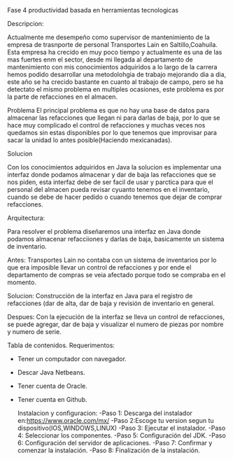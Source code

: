 
Fase 4 productividad basada en herramientas tecnologicas

Descripcion:

Actualmente me desempeño como supervisor de mantenimiento de la empresa de trasnporte de personal Transportes Lain en Saltillo,Coahuila.
Esta empresa ha crecido en muy poco tiempo y actualmente es una de las mas fuertes enm el sector, desde mi llegada al departamento de mantenimiento con mis conocimientos adquiridos a lo largo de la carrera hemos podido desarrollar una metodolohgia de trabajo mejorando dia a dia, este año se ha crecido bastante en cuanto al trabajo de campo, pero se ha detectato el mismo problema en multiples ocasiones, este problema es por la parte de refacciones en el almacen.

Problema
El principal problema es que no hay una base de datos para almacenar las refacciones que llegan ni para darlas de baja, por lo que se hace muy complicado el control de refacciones y muchas veces nos quedamos sin estas disponibles por lo que tenemos que improvisar para sacar la unidad lo antes posible(Haciendo mexicanadas).

Solucion

Con los conocimientos adquiridos en Java la solucion es implementar una interfaz donde podamos almacenar y dar de baja las refacciones que se nos piden, esta interfaz debe de ser facil de usar y parctica para que el personal del almacen pueda revisar cyuanto tenemos en el inventario, cuando se debe de hacer pedido o cuando tenemos que dejar de comprar refacciones.

Arquitectura:

Para resolver el problema diseñaremos una interfaz en Java donde podamos almacenar refacciiones y darlas de baja, basicamente un sistema de inventario.

Antes: 
Transportes Lain no contaba con un sistema de 
inventarios por lo que era imposible llevar un control
de refacciones y por ende el departamento de compras se 
veia afectado porque todo se compraba en el momento.

Solucion:
Construcción de la interfaz en Java para el registro 
de refacciones (dar de alta, dar de baja y revisión
de inventario en general.

Despues:
Con la ejecución de la interfaz se lleva un control de 
refacciones, se puede agregar, dar de baja y 
visualizar el numero de piezas por nombre y numero 
de serie.

Tabla de contenidos.
Requerimentos:
- Tener un computador con navegador.
- Descar Java Netbeans.
- Tener cuenta de Oracle.
- Tener cuenta en Github.

  Instalacion y configuracion:
  -Paso 1: Descarga del instalador en:https://www.oracle.com/mx/
  -Paso 2:Escoge tu version segun tu dispositivo(IOS,WINDOWS,LINUX)
  -Paso 3: Ejecutar el instalador.
  -Paso 4: Seleccionar los componentes.
  -Paso 5: Configuración del JDK.
  -Paso 6: Configuración del servidor de aplicaciones.
  -Paso 7: Confirmar y comenzar la instalación.
  -Paso 8: Finalización de la instalación.



